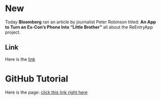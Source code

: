 # New

Today **Bloomberg** ran an article by journalist Peter Robinson titled: **An App to Turn an Ex-Con’s Phone Into “Little Brother”** all about the ReEntryApp project.

## Link
Here is the [link](http://www.businessweek.com/articles/2014-04-07/an-app-to-turn-an-ex-cons-phone-into-little-brother)

# GitHub Tutorial

Here is the page: [click this link right here](https://help.github.com/articles/github-flavored-markdown)
